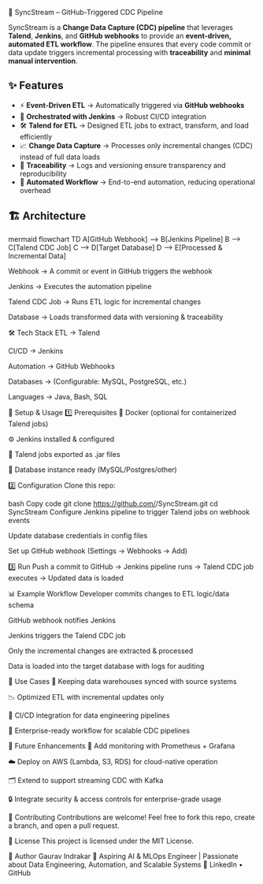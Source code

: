  🔄 SyncStream – GitHub-Triggered CDC Pipeline

SyncStream is a **Change Data Capture (CDC) pipeline** that leverages **Talend**, **Jenkins**, and **GitHub webhooks** to provide an **event-driven, automated ETL workflow**.
The pipeline ensures that every code commit or data update triggers incremental processing with **traceability** and **minimal manual intervention**.


## ✨ Features
- ⚡ **Event-Driven ETL** → Automatically triggered via **GitHub webhooks**  
- 🔗 **Orchestrated with Jenkins** → Robust CI/CD integration  
- 🛠️ **Talend for ETL** → Designed ETL jobs to extract, transform, and load efficiently  
- 📈 **Change Data Capture** → Processes only incremental changes (CDC) instead of full data loads  
- 📂 **Traceability** → Logs and versioning ensure transparency and reproducibility  
- 🔄 **Automated Workflow** → End-to-end automation, reducing operational overhead  

## 🏗️ Architecture
mermaid
flowchart TD
    A[GitHub Webhook] --> B[Jenkins Pipeline]
    B --> C[Talend CDC Job]
    C --> D[Target Database]
    D --> E[Processed & Incremental Data]

Webhook → A commit or event in GitHub triggers the webhook

Jenkins → Executes the automation pipeline

Talend CDC Job → Runs ETL logic for incremental changes

Database → Loads transformed data with versioning & traceability

🛠️ Tech Stack
ETL → Talend

CI/CD → Jenkins

Automation → GitHub Webhooks

Databases → (Configurable: MySQL, PostgreSQL, etc.)

Languages → Java, Bash, SQL

🚀 Setup & Usage
1️⃣ Prerequisites
🐳 Docker (optional for containerized Talend jobs)

⚙️ Jenkins installed & configured

🧩 Talend jobs exported as .jar files

📂 Database instance ready (MySQL/Postgres/other)

2️⃣ Configuration
Clone this repo:

bash
Copy code
git clone https://github.com/<your-username>/SyncStream.git
cd SyncStream
Configure Jenkins pipeline to trigger Talend jobs on webhook events

Update database credentials in config files

Set up GitHub webhook (Settings → Webhooks → Add)

3️⃣ Run
Push a commit to GitHub → Jenkins pipeline runs → Talend CDC job executes → Updated data is loaded

📊 Example Workflow
Developer commits changes to ETL logic/data schema

GitHub webhook notifies Jenkins

Jenkins triggers the Talend CDC job

Only the incremental changes are extracted & processed

Data is loaded into the target database with logs for auditing

📌 Use Cases
🔄 Keeping data warehouses synced with source systems

📉 Optimized ETL with incremental updates only

🧪 CI/CD integration for data engineering pipelines

🏢 Enterprise-ready workflow for scalable CDC pipelines

🌱 Future Enhancements
📡 Add monitoring with Prometheus + Grafana

☁️ Deploy on AWS (Lambda, S3, RDS) for cloud-native operation

🗂️ Extend to support streaming CDC with Kafka

🔒 Integrate security & access controls for enterprise-grade usage

🤝 Contributing
Contributions are welcome!
Feel free to fork this repo, create a branch, and open a pull request.

📜 License
This project is licensed under the MIT License.

👤 Author
Gaurav Indrakar
🚀 Aspiring AI & MLOps Engineer | Passionate about Data Engineering, Automation, and Scalable Systems
🔗 LinkedIn • GitHub
